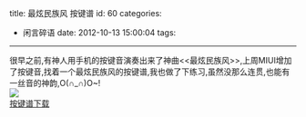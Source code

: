 title: 最炫民族风 按键谱
id: 60
categories:
  - 闲言碎语
date: 2012-10-13 15:00:04
tags:
---

很早之前,有神人用手机的按键音演奏出来了神曲&lt;&lt;最炫民族风&gt;&gt;,上周MIUI增加了按键音,找着一个最炫民族风的按键谱,我也做了下练习,虽然没那么连贯,也能有一丝音的神韵,O(∩_∩)O~!
</br>![](http://m3.img.libdd.com/farm5/2012/1013/00/26EDFB5F025635135FB5ED62E709DC880B3EAC189977_500_393.jpg)</img>
</br>[按键谱下载](http://pan.baidu.com/share/link?shareid=80380&amp;uk=1006662537 "按键谱下载")